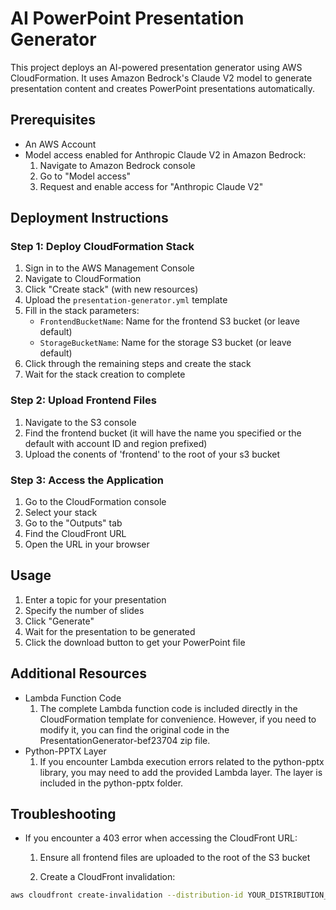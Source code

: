 # AI PowerPoint Presentation Generator

This project deploys an AI-powered presentation generator using AWS CloudFormation. It uses Amazon Bedrock's Claude V2 model to generate presentation content and creates PowerPoint presentations automatically.

## Prerequisites

- An AWS Account
- Model access enabled for Anthropic Claude V2 in Amazon Bedrock:
  1. Navigate to Amazon Bedrock console
  2. Go to "Model access"
  3. Request and enable access for "Anthropic Claude V2"

## Deployment Instructions

### Step 1: Deploy CloudFormation Stack
1. Sign in to the AWS Management Console
2. Navigate to CloudFormation
3. Click "Create stack" (with new resources)
4. Upload the `presentation-generator.yml` template
5. Fill in the stack parameters:
   - `FrontendBucketName`: Name for the frontend S3 bucket (or leave default)
   - `StorageBucketName`: Name for the storage S3 bucket (or leave default)
6. Click through the remaining steps and create the stack
7. Wait for the stack creation to complete

### Step 2: Upload Frontend Files
1. Navigate to the S3 console
2. Find the frontend bucket (it will have the name you specified or the default with account ID and region prefixed)
3. Upload the conents of 'frontend' to the root of your s3 bucket

### Step 3: Access the Application
1. Go to the CloudFormation console
2. Select your stack
3. Go to the "Outputs" tab
4. Find the CloudFront URL
5. Open the URL in your browser

## Usage
1. Enter a topic for your presentation
2. Specify the number of slides
3. Click "Generate"
4. Wait for the presentation to be generated
5. Click the download button to get your PowerPoint file

## Additional Resources
- Lambda Function Code
  1. The complete Lambda function code is included directly in the CloudFormation template for convenience. However, if you need to modify it, you can find the original code in the PresentationGenerator-bef23704 zip file.
- Python-PPTX Layer
  1. If you encounter Lambda execution errors related to the python-pptx library, you may need to add the provided Lambda layer. The layer is included in the python-pptx folder.
 
## Troubleshooting

- If you encounter a 403 error when accessing the CloudFront URL:
    1. Ensure all frontend files are uploaded to the root of the S3 bucket
    
    2. Create a CloudFront invalidation:
```bash
aws cloudfront create-invalidation --distribution-id YOUR_DISTRIBUTION_ID --paths "/*"
```

